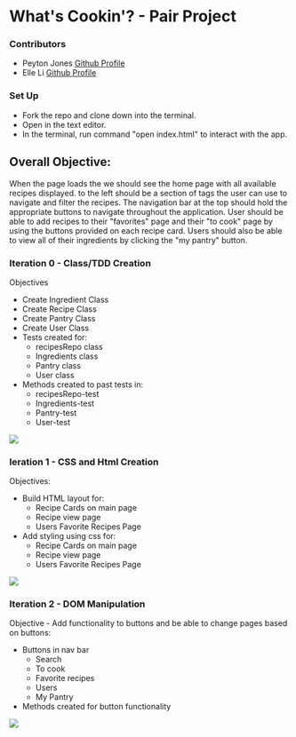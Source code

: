 # What's Cookin'? - Pair Project 

### Contributors
- Peyton Jones [Github Profile](https://github.com/Peytonjo)
- Elle Li [Github Profile](https://github.com/Elle624)

### Set Up
* Fork the repo and clone down into the terminal.
* Open in the text editor.
* In the terminal, run command "open index.html" to interact with the app.

## Overall Objective:
 When the page loads the we should see the home page with all available recipes displayed. to the left should be a section of tags the user can use to navigate and filter the recipes. The navigation bar at the top should hold the appropriate buttons to navigate throughout the application. User should be able to add recipes to their "favorites" page and their "to cook" page by using the buttons provided on each recipe card. Users should also be able to view all of their ingredients by clicking the "my pantry" button.

### Iteration 0 - Class/TDD Creation
Objectives
- Create Ingredient Class
- Create Recipe Class
- Create Pantry Class
- Create User Class
- Tests created for:
  - recipesRepo class
  - Ingredients class
  - Pantry class
  - User class
- Methods created to past tests in:
  - recipesRepo-test
  - Ingredients-test
  - Pantry-test
  - User-test
 
  

![](https://user-images.githubusercontent.com/59493784/96799266-f977ee80-13bf-11eb-9afa-19b1a30669f0.gif)


### Ieration 1 - CSS and Html Creation
Objectives:
- Build HTML layout for:
  - Recipe Cards on main page
  - Recipe view page
  - Users Favorite Recipes Page 
- Add styling using css for:
  - Recipe Cards on main page
  - Recipe view page
  - Users Favorite Recipes Page 
  
![](https://user-images.githubusercontent.com/59493784/96799367-380da900-13c0-11eb-953b-5915a149d8c7.gif)
  
### Iteration 2 - DOM Manipulation 
Objective - Add functionality to buttons and be able to change pages based on buttons:
- Buttons in nav bar
  - Search 
  - To cook
  - Favorite recipes
  - Users
  - My Pantry
- Methods created for button functionality

![](https://user-images.githubusercontent.com/59493784/96799446-62f7fd00-13c0-11eb-9907-4c0eed60aec6.gi)

  

  
